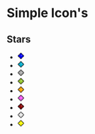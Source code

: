Simple Icon's
=============

Stars
-----

- ![Blue Star](star-blue.png "Blue Star")
- ![Cyan Star](star-cyan.png "Cyan Star")
- ![Gray Star](star-gray.png "Gray Star")
- ![Green Star](star-green.png "Green Star")
- ![Orange Star](star-orange.png "Orange Star")
- ![Pink Star](star-pink.png "Pink Star")
- ![Red Star](star-red.png "Red Star")
- ![White Star](star-white.png "White Star")
- ![Yellow Star](star-yellow.png "Yellow Star")
